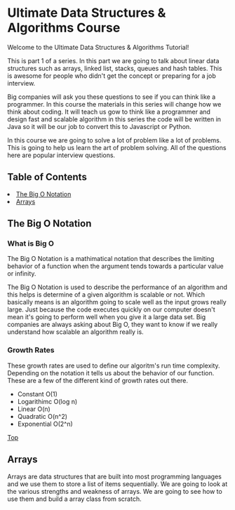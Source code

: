 <h1 id=home>Ultimate Data Structures & Algorithms Course</h1>
<p>Welcome to the Ultimate Data Structures & Algorithms Tutorial!</p>

<p>This is part 1 of a series. In this part we are going to talk about linear data structures such as arrays, linked list, stacks, queues and hash tables. This is awesome for people who didn't get the concept or preparing for a job interview.</p>

<p>Big companies will ask you these questions to see if you can think like a programmer. In this course the materials in this series will change how we think about coding. It will teach us gow to think like a programmer and design fast and scalable algorithm in this series the code will be written in Java so it will be our job to convert this to Javascript or Python. </p>

<p>In this course we are going to solve a lot of problem like a lot of problems. This is going to help us learn the art of problem solving. All of the questions here are popular interview questions. </p>

<h2>Table of Contents</h2>
<li><a href='#section1'>The Big O Notation</a></li>
<li><a href='#section2'>Arrays</a></li>

<h2 id=section1>The Big O Notation</h2>

<h3>What is Big O</h3>

<p>The Big O Notation is a mathimatical notation that describes the limiting behavior of a function when the argument tends towards a particular value or infinity.</p>

<p>The Big O Notation is used to describe the performance of an algorithm and this helps is determine of a given algorithm is scalable or not. Which basically means is an algorithm going to scale well as the input grows really large. Just because the code executes quickly on our computer doesn't mean it's going to perform well when you give it a large data set. Big companies are always asking about Big O, they want to know if we really understand how scalable an algorithm really is.</p>

<h3>Growth Rates</h3>

<p>These growth rates are used to define our algoritm's run time complexity. Depending on the notation it tells us about the behavior of our function. These are a few of the different kind of growth rates out there.</p>

<ul>
    <li>Constant O(1)</li>
    <li>Logarithimc O(log n)</li>
    <li>Linear O(n)</li>
    <li>Quadratic O(n^2)</li>
    <li>Exponential O(2^n)</li>
</ul>

<a href="#home">Top</a>

<h2 id=section2>Arrays</h2>

<p>Arrays are data structures that are built into most programming languages and we use them to store a list of items sequentially. We are going to look at the various strengths and weakness of arrays. We are going to see how to use them and build a array class from scratch. </p>